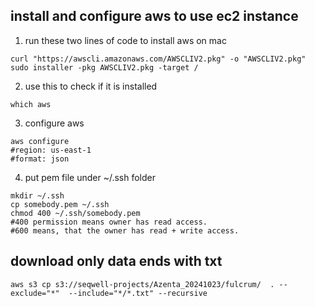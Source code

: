 ## install and configure aws to use ec2 instance

1) run these two lines of code to install aws on mac
```
curl "https://awscli.amazonaws.com/AWSCLIV2.pkg" -o "AWSCLIV2.pkg"
sudo installer -pkg AWSCLIV2.pkg -target /
```

2) use this to check if it is installed
```
which aws
```
3) configure aws
```
aws configure
#region: us-east-1
#format: json
```

4) put pem file under ~/.ssh folder
```
mkdir ~/.ssh
cp somebody.pem ~/.ssh
chmod 400 ~/.ssh/somebody.pem
#400 permission means owner has read access. 
#600 means, that the owner has read + write access.
```


## download only data ends with txt
```
aws s3 cp s3://seqwell-projects/Azenta_20241023/fulcrum/  . --exclude="*"  --include="*/*.txt" --recursive

```